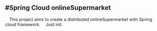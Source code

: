 #Spring Cloud onlineSupermarket
---
&ensp;&ensp;This project aims to create a distributed onlineSupermarket with Spring cloud framework.
&ensp;&ensp;Just init. 